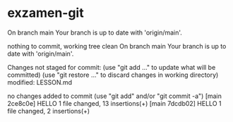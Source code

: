 
# exzamen-git
On branch main
Your branch is up to date with 'origin/main'.

nothing to commit, working tree clean
On branch main
Your branch is up to date with 'origin/main'.

Changes not staged for commit:
  (use "git add <file>..." to update what will be committed)
  (use "git restore <file>..." to discard changes in working directory)
	modified:   LESSON.md

no changes added to commit (use "git add" and/or "git commit -a")
[main 2ce8c0e] HELLO
 1 file changed, 13 insertions(+)
[main 7dcdb02] HELLO
 1 file changed, 2 insertions(+)
